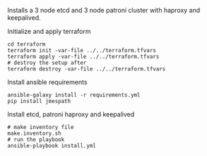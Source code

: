Installs a 3 node etcd and 3 node patroni cluster with haproxy and keepalived.

Initialize and apply terraform

    cd terraform
    terraform init -var-file ../../terraform.tfvars
    terraform apply -var-file ../../terraform.tfvars
    # destroy the setup after
    terraform destroy -var-file ../../terraform.tfvars

Install ansible requirements

    ansible-galaxy install -r requirements.yml
    pip install jmespath

Install etcd, patroni haproxy and keepalived

    # make inventory file
    make.inventory.sh
    # run the playbook
    ansible-playbook install.yml

